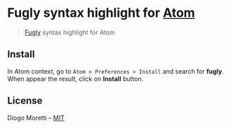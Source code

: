 # Fugly syntax highlight for [Atom](http://atom.io)

> [Fugly](https://github.com/pablo-cabrera/fugly-js) syntax highlight for Atom

## Install

In Atom context, go to `Atom > Preferences > Install` and search for **fugly**. When appear the result, click on **Install** button.

## License

Diogo Moretti – [MIT](https://github.com/diogomoretti/MITLicense)


